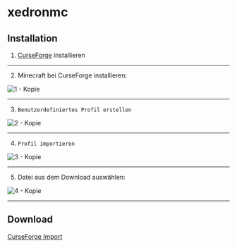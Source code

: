 # xedronmc

## Installation

1. [CurseForge](https://download.curseforge.com/) installieren

***

2. Minecraft bei CurseForge installieren:

![1 - Kopie](https://user-images.githubusercontent.com/52013820/187406973-17e55d64-313c-4def-9c26-99288fa87b08.png)

***

3. ``Benutzerdefiniertes Profil erstellen``

![2 - Kopie](https://user-images.githubusercontent.com/52013820/187407088-6efb2d8a-c23a-497f-be30-49510d8a151d.png)

***

4. ``Profil importieren``

![3 - Kopie](https://user-images.githubusercontent.com/52013820/187407298-0a6fbeb7-4682-48bf-91dd-5d95bc585b72.png)

***

5. Datei aus dem Download auswählen:

![4 - Kopie](https://user-images.githubusercontent.com/52013820/187407649-8d237bf1-9fcf-428a-bd70-9cbd8977c2e0.png)

***

## Download

[CurseForge Import](https://github.com/Hope-IT-Works/xedronmc/releases/latest/download/xedronmc.zip)
